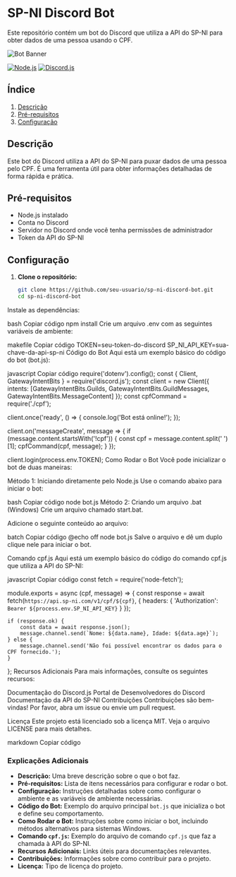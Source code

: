 # SP-NI Discord Bot

Este repositório contém um bot do Discord que utiliza a API do SP-NI para obter dados de uma pessoa usando o CPF.

![Bot Banner](https://media.discordapp.net/attachments/1260233668018835619/1263462176811913309/b9c3c83256e34107e1f4a2ce98f4b2ae-removebg-preview.png?ex=669a5258&is=669900d8&hm=60a45b61184c932d3e2e60e7d176b86eba270413ef54529aad4c420a357ca4b0&=&format=webp&quality=lossless&width=393&height=353)

[![Node.js](https://img.shields.io/badge/node.js-14.17.3-green)](https://nodejs.org/)
[![Discord.js](https://img.shields.io/badge/discord.js-14.0.0-blue)](https://discord.js.org/)

## Índice

1. [Descrição](#descrição)
2. [Pré-requisitos](#pré-requisitos)
3. [Configuração](#configuração)

## Descrição

Este bot do Discord utiliza a API do SP-NI para puxar dados de uma pessoa pelo CPF. É uma ferramenta útil para obter informações detalhadas de forma rápida e prática.

## Pré-requisitos

- Node.js instalado
- Conta no Discord
- Servidor no Discord onde você tenha permissões de administrador
- Token da API do SP-NI

## Configuração

1. **Clone o repositório:**

   ```bash
   git clone https://github.com/seu-usuario/sp-ni-discord-bot.git
   cd sp-ni-discord-bot
Instale as dependências:

bash
Copiar código
npm install
Crie um arquivo .env com as seguintes variáveis de ambiente:

makefile
Copiar código
TOKEN=seu-token-do-discord
SP_NI_API_KEY=sua-chave-da-api-sp-ni
Código do Bot
Aqui está um exemplo básico do código do bot (bot.js):

javascript
Copiar código
require('dotenv').config();
const { Client, GatewayIntentBits } = require('discord.js');
const client = new Client({ intents: [GatewayIntentBits.Guilds, GatewayIntentBits.GuildMessages, GatewayIntentBits.MessageContent] });
const cpfCommand = require('./cpf');

client.once('ready', () => {
    console.log('Bot está online!');
});

client.on('messageCreate', message => {
    if (message.content.startsWith('!cpf')) {
        const cpf = message.content.split(' ')[1];
        cpfCommand(cpf, message);
    }
});

client.login(process.env.TOKEN);
Como Rodar o Bot
Você pode inicializar o bot de duas maneiras:

Método 1: Iniciando diretamente pelo Node.js
Use o comando abaixo para iniciar o bot:

bash
Copiar código
node bot.js
Método 2: Criando um arquivo .bat (Windows)
Crie um arquivo chamado start.bat.

Adicione o seguinte conteúdo ao arquivo:

batch
Copiar código
@echo off
node bot.js
Salve o arquivo e dê um duplo clique nele para iniciar o bot.

Comando cpf.js
Aqui está um exemplo básico do código do comando cpf.js que utiliza a API do SP-NI:

javascript
Copiar código
const fetch = require('node-fetch');

module.exports = async (cpf, message) => {
    const response = await fetch(`https://api.sp-ni.com/v1/cpf/${cpf}`, {
        headers: {
            'Authorization': `Bearer ${process.env.SP_NI_API_KEY}`
        }
    });

    if (response.ok) {
        const data = await response.json();
        message.channel.send(`Nome: ${data.name}, Idade: ${data.age}`);
    } else {
        message.channel.send('Não foi possível encontrar os dados para o CPF fornecido.');
    }
};
Recursos Adicionais
Para mais informações, consulte os seguintes recursos:

Documentação do Discord.js
Portal de Desenvolvedores do Discord
Documentação da API do SP-NI
Contribuições
Contribuições são bem-vindas! Por favor, abra um issue ou envie um pull request.

Licença
Este projeto está licenciado sob a licença MIT. Veja o arquivo LICENSE para mais detalhes.

markdown
Copiar código

### Explicações Adicionais

- **Descrição:** Uma breve descrição sobre o que o bot faz.
- **Pré-requisitos:** Lista de itens necessários para configurar e rodar o bot.
- **Configuração:** Instruções detalhadas sobre como configurar o ambiente e as variáveis de ambiente necessárias.
- **Código do Bot:** Exemplo do arquivo principal `bot.js` que inicializa o bot e define seu comportamento.
- **Como Rodar o Bot:** Instruções sobre como iniciar o bot, incluindo métodos alternativos para sistemas Windows.
- **Comando `cpf.js`:** Exemplo do arquivo de comando `cpf.js` que faz a chamada à API do SP-NI.
- **Recursos Adicionais:** Links úteis para documentações relevantes.
- **Contribuições:** Informações sobre como contribuir para o projeto.
- **Licença:** Tipo de licença do projeto.
